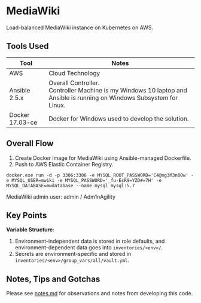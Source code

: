 # MediaWiki
Load-balanced MediaWiki instance on Kubernetes on AWS.

## Tools Used


| Tool | Notes |
|-|-|
| AWS | Cloud Technology |
| Ansible 2.5.x | Overall Controller.<br>Controller Machine is my Windows 10 laptop and Ansible is running on Windows Subsystem for Linux. |
| Docker 17.03-ce | Docker for Windows used to develop the solution.<br> |


## Overall Flow

1. Create Docker Image for MediaWiki using Ansible-managed Dockerfile.
1. Push to AWS Elastic Container Registry.

```
docker.exe run -d -p 3306:3306 -e MYSQL_ROOT_PASSWORD='C4@ng3M3n00w' -e MYSQL_USER=mwiki -e MYSQL_PASSWORD='_fu-EsR9=YZD#=7H' -e MYSQL_DATABASE=mwdatabase --name mysql mysql:5.7
```

MediaWiki admin user: admin  / Adm1nAgility

## Key Points

**Variable Structure**:

1. Environment-independent data is stored in role defaults, and environment-dependent data goes into `inventories/<env>/`.
1. Secrets are environment-specific and stored in `inventories/<env>/group_vars/all/vault.yml`.


## Notes, Tips and Gotchas

Please see [notes.md](notes.md) for observations and notes from developing this code.
